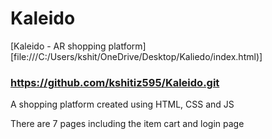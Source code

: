 # Kaleido
[Kaleido - AR shopping platform][file:///C:/Users/kshit/OneDrive/Desktop/Kaliedo/index.html)]
### https://github.com/kshitiz595/Kaleido.git
A shopping platform created using HTML, CSS and JS

There are 7 pages including the item cart and login page

